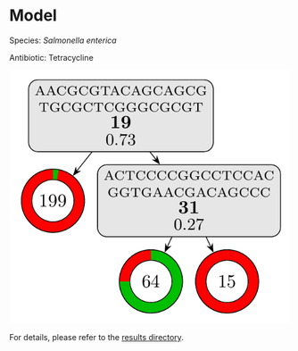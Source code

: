 
# Model

Species: *Salmonella enterica*

Antibiotic: Tetracycline

<a href="./model.pdf"><img src="./model.png" /></a>

For details, please refer to the [results directory](../../../../../results/cart_b/salmonella%20enterica/tetracycline/repeat_2/).

